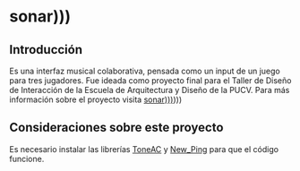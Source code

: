 # sonar))) 
## Introducción
Es una interfaz musical colaborativa, pensada como un input de un juego para tres jugadores. Fue ideada como proyecto final para el Taller de Diseño de Interacción de la Escuela de Arquitectura y Diseño de la PUCV. Para más información sobre el proyecto visita [sonar)))](https://wiki.ead.pucv.cl/Sonar))))
## Consideraciones sobre este proyecto
Es necesario instalar las librerías [ToneAC](https://github.com/teckel12/arduino-toneac) y [New_Ping](https://github.com/eliteio/Arduino_New_Ping) para que el código funcione.
